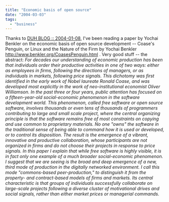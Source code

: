 ```yaml
---
title: "Economic basis of open source"
date: "2004-03-03"
tags: 
  - "business"
---
```


Thanks to [DUH BLOG :: 2004-01-08](http://duhblog.com:8668/duhblog/space/2004-01-08#Readings_on_Open_Source "DUH BLOG :: 2004-01-08"), I've been reading a paper by Yochai Benkler on the economic basis of open source development -- Coase's Penguin, or Linux and the Nature of the Firm by Yochai Benkler http://www.benkler.org/CoasesPenguin.html . Very good stuff -- the abstract: _For decades our understanding of economic production has been that individuals order their productive activities in one of two ways: either as employees in firms, following the directions of managers, or as individuals in markets, following price signals. This dichotomy was first identified in the early work of Nobel laureate Ronald Coase, and was developed most explicitly in the work of neo-institutional economist Oliver Williamson. In the past three or four years, public attention has focused on a fifteen-year-old social-economic phenomenon in the software development world. This phenomenon, called free software or open source software, involves thousands or even tens of thousands of programmers contributing to large and small scale project, where the central organizing principle is that the software remains free of most constraints on copying and use common to proprietary materials. No one "owns" the software in the traditional sense of being able to command how it is used or developed, or to control its disposition. The result is the emergence of a vibrant, innovative and productive collaboration, whose participants are not organized in firms and do not choose their projects in response to price signals. In this paper I explain that while free software is highly visible, it is in fact only one example of a much broader social-economic phenomenon. I suggest that we are seeing is the broad and deep emergence of a new, third mode of production in the digitally networked environment. I call this mode "commons-based peer-production," to distinguish it from the property- and contract-based models of firms and markets. Its central characteristic is that groups of individuals successfully collaborate on large-scale projects following a diverse cluster of motivational drives and social signals, rather than either market prices or managerial commands._
